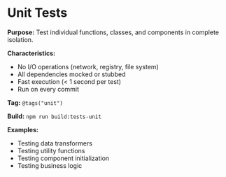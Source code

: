 # Unit Tests

**Purpose:** Test individual functions, classes, and components in complete isolation.

**Characteristics:**

- No I/O operations (network, registry, file system)
- All dependencies mocked or stubbed
- Fast execution (< 1 second per test)
- Run on every commit

**Tag:** `@tags("unit")`

**Build:** `npm run build:tests-unit`

**Examples:**

- Testing data transformers
- Testing utility functions
- Testing component initialization
- Testing business logic

